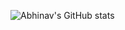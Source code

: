 <!--
### Hi there 👋

**abhinavmall/abhinavmall** is a ✨ _special_ ✨ repository because its `README.md` (this file) appears on your GitHub profile.

Here are some ideas to get you started:

- 🔭 I’m currently working on ...
- 🌱 I’m currently learning ...
- 👯 I’m looking to collaborate on ...
- 🤔 I’m looking for help with ...
- 💬 Ask me about ...
- 📫 How to reach me: ...
- 😄 Pronouns: ...
- ⚡ Fun fact: ...
-->

![Abhinav's GitHub stats](https://github-readme-stats-rh4bxn62y-abhinavmalls-projects.vercel.app/api?username=abhinavmall&show_icons=true&theme=transparent)
